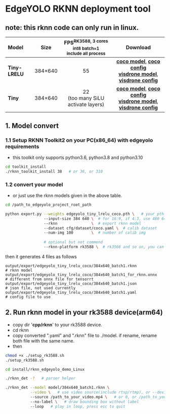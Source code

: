 # EdgeYOLO RKNN deployment tool

## note: this rknn code can only run in linux.

| Model |   Size    | FPS<sup>RK3588, 3 cores<br/>int8 batch=1 <br/>include all process |                                                                                                     Download                                                                                                      |
|:------|:---------:|:-----------------------------------------------------------------:|:-----------------------------------------------------------------------------------------------------------------------------------------------------------------------------------------------------------------:|
|**Tiny-LRELU**|  384×640  |                                55                                 | [**coco model**](https://github.com/LSH9832/edgeyolo/releases/download/v1.0.2/edgeyolo_tiny_lrelu_coco.rknn), [**coco config**](https://github.com/LSH9832/edgeyolo/releases/download/v1.0.2/edgeyolo_tiny_lrelu_coco.yaml) </br> [**visdrone model**](https://github.com/LSH9832/edgeyolo/releases/download/v1.0.2/edgeyolo_tiny_lrelu_visdrone.rknn), [**visdrone config**](https://github.com/LSH9832/edgeyolo/releases/download/v1.0.2/edgeyolo_tiny_lrelu_visdrone.yaml) |
|**Tiny**      |  384×640  |              22 </br>(too many SiLU activate layers)              |       [**coco model**](https://github.com/LSH9832/edgeyolo/releases/download/v1.0.2/edgeyolo_tiny_coco.rknn), [**coco config**](https://github.com/LSH9832/edgeyolo/releases/download/v1.0.2/edgeyolo_tiny_coco.yaml) </br> [**visdrone model**](https://github.com/LSH9832/edgeyolo/releases/download/v1.0.2/edgeyolo_tiny_visdrone.rknn), [**visdrone config**](https://github.com/LSH9832/edgeyolo/releases/download/v1.0.2/edgeyolo_tiny_visdrone.yaml)      |

## 1. Model convert
### 1.1 Setup RKNN Toolkit2 on your PC(x86_64) with edgeyolo requirements

- this toolkit only supports python3.6, python3.8 and python3.10 

```bash
cd toolkit_install
./rknn_toolkit_install 38   # or 36, or 310
```

### 1.2 convert your model

- or just use the rknn models given in the above table.

```bash
cd /path_to_edgeyolo_project_root_path

python export.py --weights edgeyolo_tiny_lrelu_coco.pth \   # your pth weights
                 --input-size 384 640 \  # for 16:9, if 4:3, use 480 640
                 --rknn               \  # export rknn model
                 --dataset cfg/dataset/coco.yaml \  # calib dataset
                 --num-img 100        \  # number of calib img
                 
                 # optional but not commend
                 --rknn-platform rk3588 \  # rk3566 and so on, you can convert model, but our code only support rk3588(and rk3588s)
```

then it generates 4 files as follows
```
output/export/edgeyolo_tiny_lrelu_coco/384x640_batch1.rknn             # rknn model
output/export/edgeyolo_tiny_lrelu_coco/384x640_batch1_for_rknn.onnx    # different from onnx file for tensorrt
output/export/edgeyolo_tiny_lrelu_coco/384x640_batch1.json             # json file, not used currently
output/export/edgeyolo_tiny_lrelu_coco/384x640_batch1.yaml             # config file to use
```

## 2. Run rknn model in your rk3588 device(arm64)

- copy dir '**cpp/rknn**' to your rk3588 device.
- cd rknn
- copy converted ".yaml" and ".rknn" file to ./model. if rename, rename both file with the same name.
- then
```bash
chmod +x ./setup_rk3588.sh
./setup_rk3588.sh

cd install/rknn_edgeyolo_demo_Linux

./rknn_det -?   # parser helper

./rknn_det --model model/384x640_batch1.rknn \
           --video \   # use video source(include rtsp/rtmp), or --device for camera id, or --picture for single image.
           --source /path_to_your_video.mp4 \   # or 0, or /path_to_your_image.jpg
           --no-label \   # draw bounding box without label
           --loop   # play in loop, press esc to quit
```
